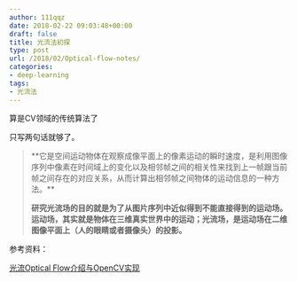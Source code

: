 ```yaml
---
author: 111qqz
date: 2018-02-22 09:03:48+00:00
draft: false
title: 光流法初探
type: post
url: /2018/02/Optical-flow-notes/
categories:
- deep-learning
tags:
- 光流法
---
```


算是CV领域的传统算法了

只写两句话就够了。



<blockquote>**它是空间运动物体在观察成像平面上的像素运动的瞬时速度，是利用图像序列中像素在时间域上的变化以及相邻帧之间的相关性来找到上一帧跟当前帧之间存在的对应关系，从而计算出相邻帧之间物体的运动信息的一种方法。**

**研究光流场的目的就是为了从图片序列中近似得到不能直接得到的运动场。运动场，其实就是物体在三维真实世界中的运动；光流场，是运动场在二维图像平面上（人的眼睛或者摄像头）的投影。**</blockquote>





参考资料：

[光流Optical Flow介绍与OpenCV实现](http://blog.csdn.net/zouxy09/article/details/8683859)




